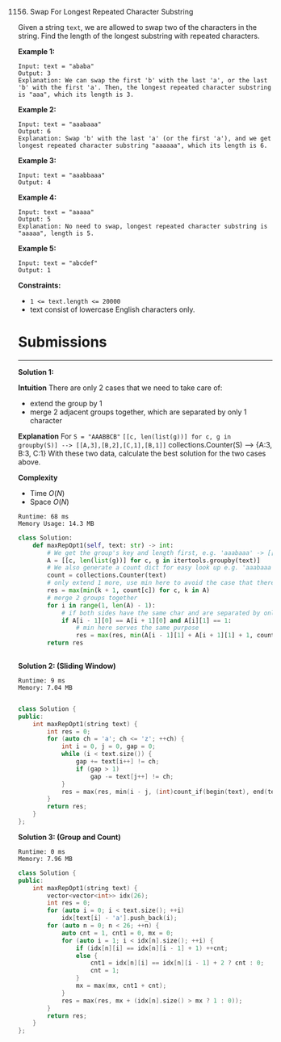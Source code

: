 1156. Swap For Longest Repeated Character Substring

Given a string `text`, we are allowed to swap two of the characters in the string. Find the length of the longest substring with repeated characters.

 

**Example 1:**
```
Input: text = "ababa"
Output: 3
Explanation: We can swap the first 'b' with the last 'a', or the last 'b' with the first 'a'. Then, the longest repeated character substring is "aaa", which its length is 3.
```

**Example 2:**
```
Input: text = "aaabaaa"
Output: 6
Explanation: Swap 'b' with the last 'a' (or the first 'a'), and we get longest repeated character substring "aaaaaa", which its length is 6.
```

**Example 3:**
```
Input: text = "aaabbaaa"
Output: 4
```

**Example 4:**
```
Input: text = "aaaaa"
Output: 5
Explanation: No need to swap, longest repeated character substring is "aaaaa", length is 5.
```

**Example 5:**
```
Input: text = "abcdef"
Output: 1
```

**Constraints:**

* `1 <= text.length <= 20000`
* text consist of lowercase English characters only.

# Submissions
---
**Solution 1:**

**Intuition**
There are only 2 cases that we need to take care of:

* extend the group by 1
* merge 2 adjacent groups together, which are separated by only 1 character

**Explanation**
For `S = "AAABBCB"`
`[[c, len(list(g))] for c, g in groupby(S)] --> [[A,3],[B,2],[C,1],[B,1]]`
collections.Counter(S) --> {A:3, B:3, C:1}
With these two data, calculate the best solution for the two cases above.


**Complexity**
* Time $O(N)$
* Space $O(N)$

```
Runtime: 68 ms
Memory Usage: 14.3 MB
```
```python
class Solution:
    def maxRepOpt1(self, text: str) -> int:
        # We get the group's key and length first, e.g. 'aaabaaa' -> [[a , 3], [b, 1], [a, 3]
        A = [[c, len(list(g))] for c, g in itertools.groupby(text)]
        # We also generate a count dict for easy look up e.g. 'aaabaaa' -> {a: 6, b: 1}
        count = collections.Counter(text)
        # only extend 1 more, use min here to avoid the case that there's no extra char to extend
        res = max(min(k + 1, count[c]) for c, k in A)
        # merge 2 groups together
        for i in range(1, len(A) - 1):
            # if both sides have the same char and are separated by only 1 char
            if A[i - 1][0] == A[i + 1][0] and A[i][1] == 1:
                # min here serves the same purpose
                res = max(res, min(A[i - 1][1] + A[i + 1][1] + 1, count[A[i + 1][0]]))
        return res
            
```

**Solution 2: (Sliding Window)**
```
Runtime: 9 ms
Memory: 7.04 MB
```
```c++

class Solution {
public:
    int maxRepOpt1(string text) {
        int res = 0;
        for (auto ch = 'a'; ch <= 'z'; ++ch) {
            int i = 0, j = 0, gap = 0;
            while (i < text.size()) {
                gap += text[i++] != ch;
                if (gap > 1)
                    gap -= text[j++] != ch;
            }
            res = max(res, min(i - j, (int)count_if(begin(text), end(text), [&](char ch1) { return ch1 == ch; })));
        }
        return res;
    }
};
```

**Solution 3: (Group and Count)**
```
Runtime: 0 ms
Memory: 7.96 MB
```
```c++
class Solution {
public:
    int maxRepOpt1(string text) {
        vector<vector<int>> idx(26);
        int res = 0;
        for (auto i = 0; i < text.size(); ++i) 
            idx[text[i] - 'a'].push_back(i);
        for (auto n = 0; n < 26; ++n) {
            auto cnt = 1, cnt1 = 0, mx = 0;
            for (auto i = 1; i < idx[n].size(); ++i) {
                if (idx[n][i] == idx[n][i - 1] + 1) ++cnt;
                else {
                    cnt1 = idx[n][i] == idx[n][i - 1] + 2 ? cnt : 0;
                    cnt = 1;
                }
                mx = max(mx, cnt1 + cnt);        
            }
            res = max(res, mx + (idx[n].size() > mx ? 1 : 0));
        }
        return res;
    }
};
```
